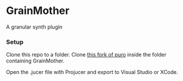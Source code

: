 # GrainMother

A granular synth plugin

### Setup

Clone this repo to a folder. Clone [this fork of puro](https://github.com/MikkoPuustinen/puro) inside the folder containing GrainMother.

Open the .jucer file with Projucer and export to Visual Studio or XCode.